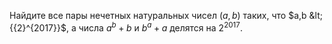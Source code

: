 Найдите все пары нечетных натуральных чисел $\left( a,b \right)$ таких, что $a,b &lt; {{2}^{2017}}$, а числа ${{a}^{b}}+b$ и ${{b}^{a}}+a$ делятся на ${{2}^{2017}}$.